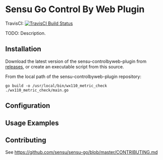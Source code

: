 # Sensu Go Control By Web Plugin 
TravisCI: [![TravisCI Build Status](https://travis-ci.com/jspaleta/sensu-controlbyweb-plugin.svg?branch=master)](https://travis-ci.com/jspaleta/sensu-controlbyweb-plugin)

TODO: Description.

## Installation

Download the latest version of the sensu-controlbyweb-plugin from [releases][1],
or create an executable script from this source.

From the local path of the sensu-controlbyweb-plugin repository:

```
go build -o /usr/local/bin/wx110_metric_check ./wx110_metric_check/main.go
```

## Configuration


## Usage Examples


## Contributing

See https://github.com/sensu/sensu-go/blob/master/CONTRIBUTING.md

[1]: https://github.com/jspaleta/sensu-controlbyweb-plugin/releases
